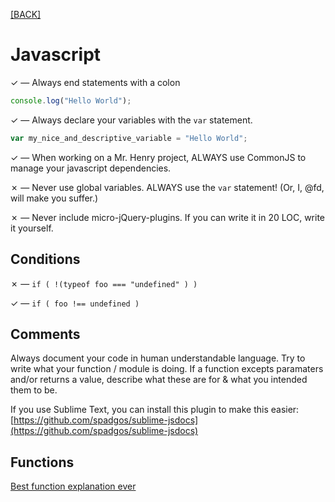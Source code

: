 [[BACK]](README.md)

# Javascript

✓ — Always end statements with a colon

```js
console.log("Hello World");
```

✓ — Always declare your variables with the `var` statement.

```js
var my_nice_and_descriptive_variable = "Hello World";
```

✓ — When working on a Mr. Henry project, ALWAYS use CommonJS to manage your javascript dependencies.

✗ — Never use global variables. ALWAYS use the `var` statement! (Or, I, @fd, will make you suffer.)

✗ — Never include micro-jQuery-plugins. If you can write it in 20 LOC, write it yourself.


## Conditions

✗ — ``if ( !(typeof foo === "undefined" ) )``

✓ — ``if ( foo !== undefined )``


## Comments

Always document your code in human understandable language. Try to write what your function / module is doing. If a function excepts paramaters and/or returns a value, describe what these are for & what you intended them to be.

If you use Sublime Text, you can install this plugin to make this easier:  
[https://github.com/spadgos/sublime-jsdocs](https://github.com/spadgos/sublime-jsdocs)


## Functions

[Best function explanation ever](http://markdaggett.com/blog/2013/02/15/functions-explained)
